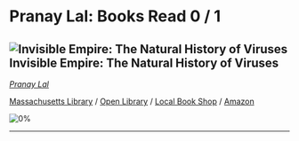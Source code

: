 # Pranay Lal:  Books Read 0 / 1

## ![Invisible Empire: The Natural History of Viruses](https://covers.openlibrary.org/b/isbn/9780670095766-S.jpg) Invisible Empire: The Natural History of Viruses
*[Pranay Lal](../PranayLal)*

[Massachusetts Library](https://library.minlib.net/search/i=9780670095766) / [Open Library](http://openlibrary.org/isbn/9780670095766) / [Local Book Shop](https://bookshop.org/books/invisible-empire:-the-natural-history-of-viruses/9780670095766) / [Amazon](https://smile.amazon.com/dp/0670095761)

![0%](https://progress-bar.dev/0) 



---
